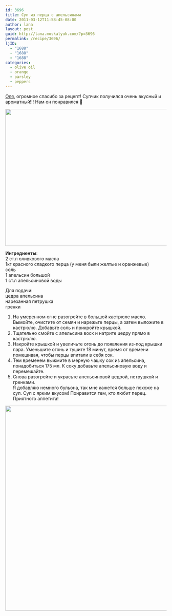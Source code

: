 ```yaml
---
id: 3696
title: Суп из перца с апельсинами
date: 2011-03-12T11:58:45-08:00
author: lana
layout: post
guid: http://lana.moskalyuk.com/?p=3696
permalink: /recipe/3696/
ljID:
  - "1688"
  - "1688"
  - "1688"
categories:
  - olive oil
  - orange
  - parsley
  - peppers
---
```

[Оля](http://l-ape.livejournal.com/63771.html), огромное спасибо за рецепт! Супчик получился очень вкусный и ароматный!!! Нам он понравился 🙂

<img loading="lazy" class="alignnone" title="soup" src="http://farm6.static.flickr.com/5058/5519942871_c939019702_z.jpg" alt="" width="640" height="427" /> 

**Ингредиенты**:  
2 ст.л оливкового масла  
1кг красного сладкого перца (у меня были желтые и оранжевые)  
соль  
1 апельсин большой  
1 ст.л апельсиновой воды

Для подачи:  
цедра апельсина  
нарезанная петрушка  
гренки

1. На умеренном огне разогрейте в большой кастрюле масло. Вымойте, очистите от семян и нарежьте перцы, а затем выложите в кастрюлю. Добавьте соль и прикройте крышкой.  
2. Тщательно смойте с апельсина воск и натрите цедру прямо в кастрюлю.  
3. Накройте крышкой и увеличьте огонь до появления из-под крышки пара. Уменьшите огонь и тушите 18 минут, время от времени помешивая, чтобы перцы впитали в себя сок.  
4. Тем временем выжмите в мерную чашку сок из апельсина, понадобиться 175 мл. К соку добавьте апельсиновую воду и перемешайте.  
5. Снова разогрейте и украсьте апельсиновой цедрой, петрушкой и гренками.  
Я добавляю немного бульона, так мне кажется больше похоже на суп. Суп с ярким вкусом! Понравится тем, кто любит перец.  
Приятного аппетита!

<img loading="lazy" class="alignnone" title="soup" src="http://farm6.static.flickr.com/5131/5519945729_5ec68983e8_z.jpg" alt="" width="640" height="639" />